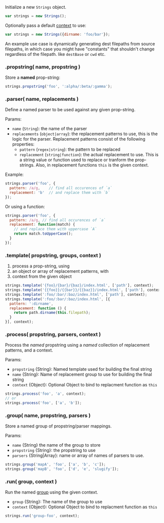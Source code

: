 Initialize a new `Strings` object.

```js
var strings = new Strings();
```

Optionally pass a default [context](#context) to use:

```js
var strings = new Strings({dirname: 'foo/bar'});
```

An example use case is dynamically generating dest filepaths from source filepaths, in which case you might have "constants" that shouldn't change regardless of the filepath. like `destBase` or `cwd` etc.


### .propstring( name, propstring )

Store a **named** prop-string:

```js
strings.propstring('foo', ':alpha/:beta/:gamma');
```


### .parser( name, replacements )

Define a named parser to be used against any given prop-string.

Params:

* `name` (`String`): the name of the parser
* `replacements` (`object|array`): the replacement patterns to use, this is the logic for the parser. Replacement patterns consist of the following properties:
  - `pattern` (`regex|string`): the pattern to be replaced
  - `replacement` (`string|function`): the actual replacement to use. This is a string value or function used to replace or tranform the prop-strings. Also, in replacement functions `this` is the given context.


Example:

```js
strings.parser('foo', {
  pattern: /a/g,    // find all occurences of `a`
  replacement: 'b'  // and replace them with `b`
});
```

Or using a function:

```js
strings.parser('foo', {
  pattern: /a/g, // find all occurences of `a`
  replacement: function(match) {
    // and replace them with uppercase `A`
    return match.toUpperCase();
  }
});
```


### .template( propstring, groups, context )

1. process a prop-string, using
1. an object or array of replacement patterns, with
1. context from the given object

```js
strings.template('{foo}/{bar}/{baz}/index.html', ['path'], context);
strings.template('{{foo}}/{{bar}}/{{baz}}/index.html', ['path'], context);
strings.template(':foo/:bar/:baz/index.html', ['path'], context);
strings.template(':foo/:bar/:baz/index.html', [{
  pattern: ':dirname',
  replacement: function () {
    return path.dirname(this.filepath);
  }
}], context);
```

### .process( propstring, parsers, context )

Process the _named_ propstring using a _named_ collection of replacement patterns, and a context.

Params:

* `propstring` {String}: Named template used for building the final string
* `name` {String}: Name of replacement group to use for building the final string
* `context` {Object}: Optional Object to bind to replacment function as `this`

```js
strings.process('foo', 'a', context);
// or
strings.process('foo', ['a', 'b']);
```

### .group( name, propstring, parsers )

Store a named group of propstring/parser mappings.

Params:

* `name` {String} the name of the group to store
* `propstring` {String}: the propstring to use
* `parsers` {String|Array}: name or array of names of parsers to use.

```js
strings.group('mapA', 'foo', ['a', 'b', 'c']);
strings.group('mapB', 'foo', ['d', 'e', 'slugify']);
```

### .run( group, context )

Run the named [group](#group) using the given context.

* `group` {String}: The name of the group to use
* `context` {Object}: Optional Object to bind to replacment function as `this`

```js
strings.run('group-foo', context);
```
